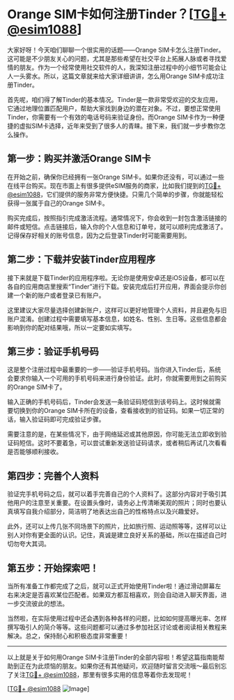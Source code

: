 # Orange SIM卡如何注册Tinder？[[TG💪+ @esim1088](https://t.me/s/esim1088)]

大家好呀！今天咱们聊聊一个很实用的话题——Orange SIM卡怎么注册Tinder。这可能是不少朋友关心的问题，尤其是那些希望在社交平台上拓展人脉或者寻找爱情的朋友。作为一个经常使用社交软件的人，我深知注册过程中的小细节可能会让人一头雾水。所以，这篇文章就来给大家详细讲讲，怎么用Orange SIM卡成功注册Tinder。

首先呢，咱们得了解Tinder的基本情况。Tinder是一款非常受欢迎的交友应用，它通过地理位置匹配用户，帮助大家找到身边的潜在对象。不过，要想正常使用Tinder，你需要有一个有效的电话号码来验证身份。而Orange SIM卡作为一种便捷的虚拟SIM卡选择，近年来受到了很多人的青睐。接下来，我们就一步步教你怎么操作。

## 第一步：购买并激活Orange SIM卡

在开始之前，确保你已经拥有一张Orange SIM卡。如果你还没有，可以通过一些在线平台购买。现在市面上有很多提供eSIM服务的商家，比如我们提到的[TG💪+ @esim1088](https://t.me/s/esim1088)，它们提供的服务非常方便快捷。只需几个简单的步骤，你就能轻松获得一张属于自己的Orange SIM卡。

购买完成后，按照指引完成激活流程。通常情况下，你会收到一封包含激活链接的邮件或短信。点击链接后，输入你的个人信息和订单号，就可以顺利完成激活了。记得保存好相关的账号信息，因为之后登录Tinder时可能需要用到。

## 第二步：下载并安装Tinder应用程序

接下来就是下载Tinder的应用程序啦。无论你是使用安卓还是iOS设备，都可以在各自的应用商店里搜索“Tinder”进行下载。安装完成后打开应用，界面会提示你创建一个新的账户或者登录已有账户。

这里建议大家尽量选择创建新账户，这样可以更好地管理个人资料，并且避免与旧账户混淆。创建过程中需要填写基本信息，如姓名、性别、生日等。这些信息都会影响到你的配对结果哦，所以一定要如实填写。

## 第三步：验证手机号码

这是整个注册过程中最重要的一步——验证手机号码。当你进入Tinder后，系统会要求你输入一个可用的手机号码来进行身份验证。此时，你就需要用到之前购买的Orange SIM卡了。

输入正确的手机号码后，Tinder会发送一条验证码短信到该号码上。这时候就需要切换到你的Orange SIM卡所在的设备，查看接收到的验证码。如果一切正常的话，输入验证码即可完成验证步骤。

需要注意的是，在某些情况下，由于网络延迟或其他原因，你可能无法立即收到验证码短信。这时不要着急，可以尝试重新发送验证码请求，或者稍后再试几次看看是否能够顺利接收。

## 第四步：完善个人资料

验证完手机号码之后，就可以着手完善自己的个人资料了。这部分内容对于吸引其他用户的注意至关重要。在设置头像时，请务必上传清晰美观的照片；同时也要认真填写自我介绍部分，简洁明了地表达出自己的性格特点以及兴趣爱好。

此外，还可以上传几张不同场景下的照片，比如旅行照、运动照等等，这样可以让别人对你有更全面的认识。记住，真诚是建立良好关系的基础，所以在描述自己时切勿夸大其词。

## 第五步：开始探索吧！

当所有准备工作都完成了之后，就可以正式开始使用Tinder啦！通过滑动屏幕左右来决定是否喜欢某位匹配者。如果双方都互相喜欢，则会自动进入聊天界面，进一步交流彼此的想法。

当然啦，在实际使用过程中还会遇到各种各样的问题，比如如何提高曝光率、怎样撰写吸引人的简介等等。这些问题都可以通过多参加社区讨论或者阅读相关教程来解决。总之，保持耐心和积极态度非常重要！

---

以上就是关于如何用Orange SIM卡注册Tinder的全部内容啦！希望这篇指南能帮助到正在为此烦恼的朋友。如果你还有其他疑问，欢迎随时留言交流哦～最后别忘了关注[TG💪+ @esim1088](https://t.me/s/esim1088)，那里有很多实用的信息等着你去发现呢！

[[TG💪+ @esim1088](https://t.me/s/esim1088) ![Image](https://i.postimg.cc/4NQfJmqS/Snipaste-2025-05-13-00-14-12.png)]